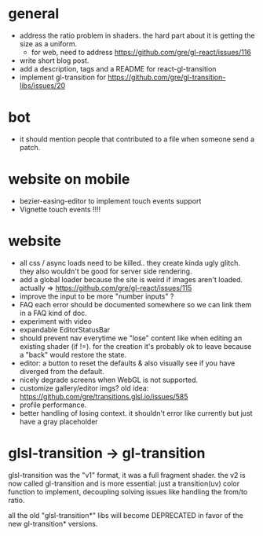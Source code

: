 # general

- address the ratio problem in shaders. the hard part about it is getting the size as a uniform.
  - for web, need to address https://github.com/gre/gl-react/issues/116
- write short blog post.
- add a description, tags and a README for react-gl-transition
- implement gl-transition for https://github.com/gre/gl-transition-libs/issues/20

# bot

- it should mention people that contributed to a file when someone send a patch.

# website on mobile

- bezier-easing-editor to implement touch events support
- Vignette touch events !!!!

# website

- all css / async loads need to be killed.. they create kinda ugly glitch. they also wouldn't be good for server side rendering.
- add a global loader because the site is weird if images aren't loaded. actually => https://github.com/gre/gl-react/issues/115
- improve the input to be more "number inputs" ?
- FAQ each error should be documented somewhere so we can link them in a FAQ kind of doc.
- experiment with video
- expandable EditorStatusBar
- should prevent nav everytime we "lose" content like when editing an existing shader (if !=). for the creation it's probably ok to leave because a "back" would restore the state.
- editor: a button to reset the defaults & also visually see if you have diverged from the default.
- nicely degrade screens when WebGL is not supported.
- customize gallery/editor imgs? old idea: https://github.com/gre/transitions.glsl.io/issues/585
- profile performance.
- better handling of losing context. it shouldn't error like currently but just have a gray placeholder

# glsl-transition -> gl-transition

glsl-transition was the "v1" format, it was a full fragment shader. the v2 is now called gl-transition and is more essential: just a transition(uv) color function to implement, decoupling solving issues like handling the from/to ratio.

all the old "glsl-transition*" libs will become DEPRECATED in favor of the new gl-transition* versions.
